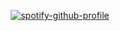 <div align="center">

[![spotify-github-profile](https://spotify-github-profile.kittinanx.com/api/view?uid=3135mbsvltjtpwi4vj27ycoc74ei&cover_image=true&theme=default&show_offline=false&background_color=121212&interchange=false)](https://github.com/kittinan/spotify-github-profile)

</div>
<!--
**rxcelynn/rxcelynn** is a ✨ _special_ ✨ repository because its `README.md` (this file) appears on your GitHub profile.

Here are some ideas to get you started:

- 🔭 I’m currently working on ...
- 🌱 I’m currently learning ...
- 👯 I’m looking to collaborate on ...
- 🤔 I’m looking for help with ...
- 💬 Ask me about ...
- 📫 How to reach me: ...
- 😄 Pronouns: ...
- ⚡ Fun fact: ...
-->
